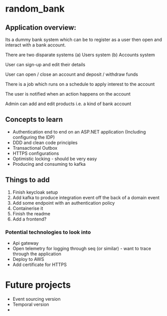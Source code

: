 # random_bank

## Application overview:

Its a dummy bank system which can be to register as a user then open and interact with a bank account.

There are two disparate systems (a) Users system (b) Accounts system

User can sign-up and edit their details

User can open / close an account and deposit / withdraw funds

There is a job which runs on a schedule to apply interest to the account

The user is notified when an action happens on the account

Admin can add and edit products i.e. a kind of bank account

## Concepts to learn

- Authentication end to end on an ASP.NET application (Including configuring the IDP)
- DDD and clean code principles
- Transactional Outbox
- HTTPS configurations
- Optimistic locking - should be very easy
- Producing and consuming to kafka

## Things to add

1. Finish keycloak setup
2. Add kafka to produce integration event off the back of a domain event
3. Add some endpoint with an authentication policy
4. Containerise it
5. Finish the readme
6. Add a frontend?

### Potential technologies to look into

- Api gateway
- Open telemetry for logging through seq (or similar) - want to trace through the application
- Deploy to AWS
- Add certificate for HTTPS

# Future projects

- Event sourcing version
- Temporal version
-
